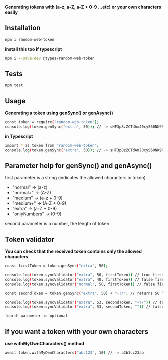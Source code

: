 **Generating tokens with (a-z, a-Z, a-Z + 0-9 ...etc) or your own characters easily**

## Installation

```sh
npm i random-web-token
```

**install this too if typescript**

```sh
npm i --save-dev @types/random-web-token
```

## Tests

```sh
npm test
```

## Usage

**Generating a token using genSync() or genAsync()**

```sh
const token = require("random-web-token");
console.log(token.genSync("extra", 50)); // -> sHF3p8zZCTdAmJ0cyS60NK9RRPXi6NQ42zdUbigMBZYZY0504H
```

**in Typescript**

```sh
import * as token from "random-web-token";
console.log(token.genSync("extra", 50)); // -> sHF3p8zZCTdAmJ0cyS60NK9RRPXi6NQ42zdUbigMBZYZY0504H
```

## Parameter help for genSync() and genAsync()

first parameter is a string (indicates the allowed characters in token)

- "normal" -> (a-z)
- "normal+" -> (A-Z)
- "medium" -> (a-z + 0-9)
- "medium+" -> (A-Z + 0-9)
- "extra" -> (a-Z + 0-9)
- "onlyNumbers" -> (0-9)

second parameter is a number, the length of token

## Token validator

**You can check that the received token contains only the allowed characters**

```sh
const firstToken = token.genSync("extra", 50);

console.log(token.syncValidator("extra", 50, firstToken)) // true firstToken same type,length
console.log(token.syncValidator("extra", 40, firstToken)) // false firstToken same type, but firstToken length !== 40
console.log(token.syncValidator("normal", 50, firstToken)) // false firstToken same length but not the same type.

const secondToken = token.genSync("extra", 50) + "+!/"; // returns 50 length token + 3 extra character

console.log(token.syncValidator("extra", 53, secondToken, "+!/")) // true same type/length and +3 allowed characters "+!/"
console.log(token.syncValidator("extra", 53, secondToken, "")) // false same type/length but "+!/" characters not allowed

fourth parameter is optional
```

## If you want a token with your own characters

**use withMyOwnCharacters() method**

```sh
await token.withMyOwnCharacters("abc123", 10) // -> a2b1cc23ab
```

